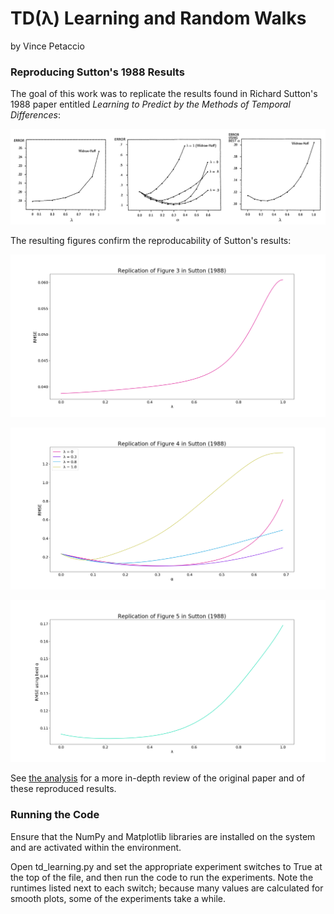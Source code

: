 # TD(λ) Learning and Random Walks
by Vince Petaccio
### Reproducing Sutton's 1988 Results
The goal of this work was to replicate the results found in Richard Sutton's 1988 paper entitled *Learning to Predict by the Methods of Temporal Differences*:

![Sutton's Results](sutton_figures.jpg "Sutton's results")

The resulting figures confirm the reproducability of Sutton's results:

![Reproduction of Sutton's figure 3](figure3_lg.png "Reproduction of Sutton's figure 3")

![Reproduction of Sutton's figure 4](figure4_lg.png "Reproduction of Sutton's figure 4")

![Reproduction of Sutton's figure 5](figure5_lg.png "Reproduction of Sutton's figure 5")

See [the analysis](TD_Lambda_Replication.pdf) for a more in-depth review of the original paper and of these reproduced results.

### Running the Code
Ensure that the NumPy and Matplotlib libraries are installed on the system and are activated within the environment.

Open td_learning.py and set the appropriate experiment switches to True at the top of the file, and then run the code to run the experiments. Note the runtimes listed next to each switch; because many values are calculated for smooth plots, some of the experiments take a while.

